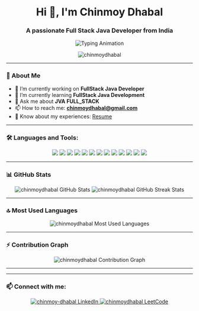 <h1 align="center">Hi 👋, I'm Chinmoy Dhabal</h1>
<h3 align="center">A passionate Full Stack Java Developer from India</h3>

<div align="center">
  <img src="https://readme-typing-svg.herokuapp.com?font=Fira+Code&pause=1000&color=0E75B6&center=true&vCenter=true&width=500&lines=Full+Stack+Developer;Java+%7C+Spring+%7C+Microservices+%7C+ReactJS+%7C+Selenium;Always+learning+new+things" alt="Typing Animation" />
</div>

<p align="center">
  <img src="https://komarev.com/ghpvc/?username=chinmoydhabal&label=Profile%20views&color=0e75b6&style=flat" alt="chinmoydhabal" />
</p>

---

### 🌱 About Me

- 🔭 I’m currently working on **FullStack Java Developer**
- 🌱 I’m currently learning **FullStack Java Development**
- 💬 Ask me about **JVA FULL_STACK**
- 📫 How to reach me: **chinmoydhabal@gmail.com**
- 📄 Know about my experiences: [Resume](https://Resume_cs22_chinmoy.netlify.app)

---

### 🛠️ Languages and Tools:

<p align="center">
  <img src="https://img.shields.io/badge/HTML5-E34F26?style=for-the-badge&logo=html5&logoColor=white" />
  <img src="https://img.shields.io/badge/CSS3-1572B6?style=for-the-badge&logo=css3&logoColor=white" />
  <img src="https://img.shields.io/badge/JavaScript-F7DF1E?style=for-the-badge&logo=javascript&logoColor=black" />
  <img src="https://img.shields.io/badge/Java-007396?style=for-the-badge&logo=java&logoColor=white" />
  <img src="https://img.shields.io/badge/Spring-6DB33F?style=for-the-badge&logo=spring&logoColor=white" />
  <img src="https://img.shields.io/badge/Spring_Boot-6DB33F?style=for-the-badge&logo=spring-boot&logoColor=white" />
  <img src="https://img.shields.io/badge/Microservices-005571?style=for-the-badge&logo=microservices&logoColor=white" />
  <img src="https://img.shields.io/badge/React-61DAFB?style=for-the-badge&logo=react&logoColor=black" />
  <img src="https://img.shields.io/badge/Selenium-43B02A?style=for-the-badge&logo=selenium&logoColor=white" />
  <img src="https://img.shields.io/badge/Git-F05032?style=for-the-badge&logo=git&logoColor=white" />
  <img src="https://img.shields.io/badge/Oracle-F80000?style=for-the-badge&logo=oracle&logoColor=white" />
  <img src="https://img.shields.io/badge/MySQL-4479A1?style=for-the-badge&logo=mysql&logoColor=white" />
  <img src="https://img.shields.io/badge/AWS-232F3E?style=for-the-badge&logo=amazon-aws&logoColor=white" />
</p>

---

### 📊 GitHub Stats

<p align="center">
  <img src="https://github-readme-stats.vercel.app/api?username=chinmoydhabal&show_icons=true&theme=radical" alt="chinmoydhabal GitHub Stats" />
  <img src="https://github-readme-streak-stats.herokuapp.com/?user=chinmoydhabal&theme=radical" alt="chinmoydhabal GitHub Streak Stats" />
</p>

---

### 🔝 Most Used Languages

<p align="center">
  <img src="https://github-readme-stats.vercel.app/api/top-langs/?username=chinmoydhabal&layout=compact&theme=radical" alt="chinmoydhabal Most Used Languages" />
</p>

---

### ⚡ Contribution Graph

<p align="center">
  <img src="https://github-readme-activity-graph.cyclic.app/graph?username=chinmoydhabal&theme=radical" alt="chinmoydhabal Contribution Graph" />
</p>

---

<!-- 
### 🚀 Technology Proficiency (Hover for details)

<p align="center">
  <a href="https://www.w3schools.com/html/" target="_blank" rel="noreferrer">
    <img src="https://progress-bar.dev/90/?title=HTML&width=200&color=blue" alt="HTML Progress Bar" />
  </a>
  <a href="https://www.w3schools.com/css/" target="_blank" rel="noreferrer">
    <img src="https://progress-bar.dev/80/?title=CSS&width=200&color=blue" alt="CSS Progress Bar" />
  </a>
  <a href="https://developer.mozilla.org/en-US/docs/Web/JavaScript" target="_blank" rel="noreferrer">
    <img src="https://progress-bar.dev/75/?title=JavaScript&width=200&color=blue" alt="JavaScript Progress Bar" />
  </a>
  <a href="https://www.java.com" target="_blank" rel="noreferrer">
    <img src="https://progress-bar.dev/85/?title=Java&width=200&color=blue" alt="Java Progress Bar" />
  </a>
  <a href="https://spring.io/projects/spring-boot" target="_blank" rel="noreferrer">
    <img src="https://progress-bar.dev/70/?title=Spring+Boot&width=200&color=blue" alt="Spring Boot Progress Bar" />
  </a>
  <a href="https://aws.amazon.com" target="_blank" rel="noreferrer">
    <img src="https://progress-bar.dev/60/?title=AWS&width=200&color=blue" alt="AWS Progress Bar" />
  </a>
  <a href="https://reactjs.org/" target="_blank" rel="noreferrer">
    <img src="https://progress-bar.dev/65/?title=ReactJS&width=200&color=blue" alt="ReactJS Progress Bar" />
  </a>
  <a href="https://www.selenium.dev" target="_blank" rel="noreferrer">
    <img src="https://progress-bar.dev/55/?title=Selenium&width=200&color=blue" alt="Selenium Progress Bar" />
  </a>
</p>

 -->

---

### 📫 Connect with me:

<p align="center">
  <a href="https://linkedin.com/in/chinmoy-dhabal-71a3b426a" target="_blank">
    <img src="https://img.shields.io/badge/LinkedIn-0077B5?style=for-the-badge&logo=linkedin&logoColor=white" alt="chinmoy-dhabal LinkedIn" />
  </a>
  <a href="https://www.leetcode.com/chinmoydhabal" target="_blank">
    <img src="https://img.shields.io/badge/LeetCode-FFA116?style=for-the-badge&logo=leetcode&logoColor=black" alt="chinmoydhabal LeetCode" />
  </a>
</p>
